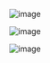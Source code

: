 ![image](https://github.com/alican133/Kutuphane-Yonetim-Sistemi/assets/169036709/7d1c5617-ee4f-4277-8b7d-b6c87c1a14b0)



![image](https://github.com/alican133/Kutuphane-Yonetim-Sistemi/assets/169036709/e6fc3c21-c094-4bf0-8eee-d2ce62428dc0)



![image](https://github.com/alican133/Kutuphane-Yonetim-Sistemi/assets/169036709/aea6948c-a716-4d3d-ae05-10cddb9715d8)


